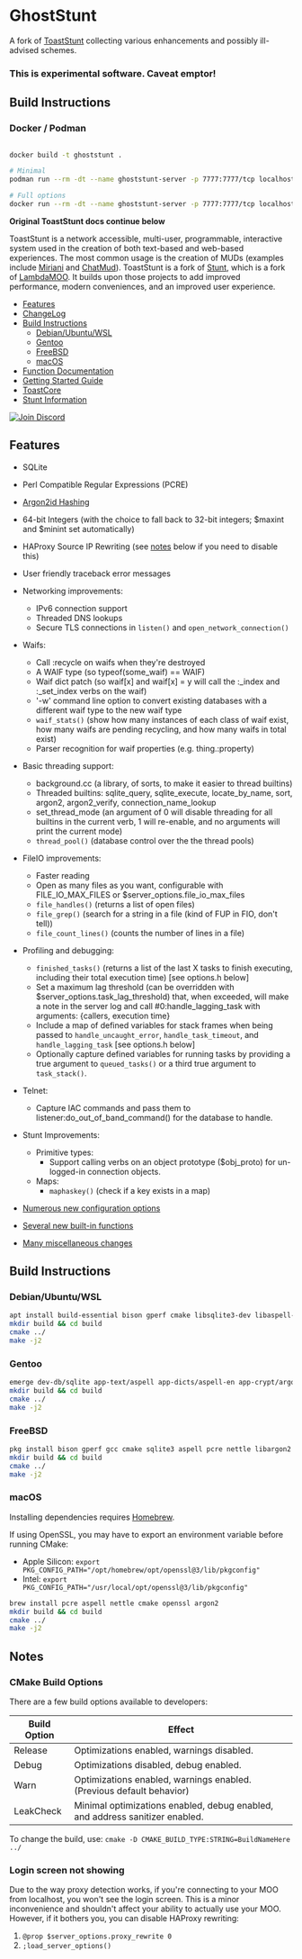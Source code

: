 # GhostStunt

A fork of [ToastStunt](https://github.com/lisdude/toaststunt) collecting various enhancements and possibly ill-advised schemes.

### This is experimental software. Caveat emptor!

## Build Instructions
### **Docker / Podman**
```bash

docker build -t ghoststunt .

# Minimal
podman run --rm -dt --name ghoststunt-server -p 7777:7777/tcp localhost/ghoststunt:latest

# Full options
docker run --rm -dt --name ghoststunt-server -p 7777:7777/tcp localhost/ghoststunt:latest -o -i /data/files -x /data/exec /data/db/ghostcore.db /data/db/ghostcore.out.db 7777

```

**Original ToastStunt docs continue below**

ToastStunt is a network accessible, multi-user, programmable, interactive system used in the creation of both text-based and web-based experiences. The most common usage is the creation of MUDs (examples include [Miriani](https://www.toastsoft.net) and [ChatMud](https://www.chatmud.com/)). ToastStunt is a fork of [Stunt](https://github.com/toddsundsted/stunt), which is a fork of [LambdaMOO](https://github.com/wrog/lambdamoo). It builds upon those projects to add improved performance, modern conveniences, and an improved user experience.

* [Features](#features)
* [ChangeLog](ChangeLog.md)
* [Build Instructions](#build-instructions)
  * [Debian/Ubuntu/WSL](#debianubuntuwsl)
  * [Gentoo](#gentoo)
  * [FreeBSD](#freebsd)
  * [macOS](#macos)
* [Function Documentation](https://github.com/lisdude/toaststunt-documentation)
* [Getting Started Guide](https://lisdude.com/moo/toaststunt_newbie.txt)
* [ToastCore](https://github.com/lisdude/toastcore)
* [Stunt Information](Legacy/README/README.Stunt)

<a href = "https://discord.gg/JUz3zwZamW"><img alt="Join Discord" src="https://img.shields.io/discord/738251170140651560?label=Discord&style=plastic"></a>

## Features

- SQLite
- Perl Compatible Regular Expressions (PCRE)
- [Argon2id Hashing](https://github.com/P-H-C/phc-winner-argon2)
- 64-bit Integers (with the choice to fall back to 32-bit integers; $maxint and $minint set automatically)
- HAProxy Source IP Rewriting (see [notes](#login-screen-not-showing) below if you need to disable this)
- User friendly traceback error messages

- Networking improvements:
    - IPv6 connection support
    - Threaded DNS lookups
    - Secure TLS connections in `listen()` and `open_network_connection()`

- Waifs:
    - Call :recycle on waifs when they're destroyed
    - A WAIF type (so typeof(some_waif) == WAIF)
    - Waif dict patch (so waif[x] and waif[x] = y will call the :_index and :_set_index verbs on the waif)
    - '-w' command line option to convert existing databases with a different waif type to the new waif type
    - `waif_stats()` (show how many instances of each class of waif exist, how many waifs are pending recycling, and how many waifs in total exist)
    - Parser recognition for waif properties (e.g. thing.:property)

- Basic threading support:
    - background.cc (a library, of sorts, to make it easier to thread builtins)
    - Threaded builtins: sqlite_query, sqlite_execute, locate_by_name, sort, argon2, argon2_verify, connection_name_lookup
    - set_thread_mode (an argument of 0 will disable threading for all builtins in the current verb, 1 will re-enable, and no arguments will print the current mode)
    - `thread_pool()` (database control over the the thread pools)

- FileIO improvements:
    - Faster reading
    - Open as many files as you want, configurable with FILE_IO_MAX_FILES or $server_options.file_io_max_files
    - `file_handles()` (returns a list of open files)
    - `file_grep()` (search for a string in a file (kind of FUP in FIO, don't tell))
    - `file_count_lines()` (counts the number of lines in a file)

- Profiling and debugging:
    - `finished_tasks()` (returns a list of the last X tasks to finish executing, including their total execution time) [see options.h below]
    - Set a maximum lag threshold (can be overridden with $server_options.task_lag_threshold) that, when exceeded, will make a note in the server log and call #0:handle_lagging_task with arguments: {callers, execution time}
    - Include a map of defined variables for stack frames when being passed to `handle_uncaught_error`, `handle_task_timeout`, and `handle_lagging_task` [see options.h below]
    - Optionally capture defined variables for running tasks by providing a true argument to `queued_tasks()` or a third true argument to `task_stack()`.

- Telnet:
    - Capture IAC commands and pass them to listener:do_out_of_band_command() for the database to handle.

- Stunt Improvements:
    - Primitive types:
        - Support calling verbs on an object prototype ($obj_proto) for un-logged-in connection objects.
    - Maps:
        - `maphaskey()` (check if a key exists in a map)

- [Numerous new configuration options](Features/new_options.md)

- [Several new built-in functions](Features/new_builtins.md)

- [Many miscellaneous changes](Features/new_miscellaneous.md)

## Build Instructions
### **Debian/Ubuntu/WSL**
```bash
apt install build-essential bison gperf cmake libsqlite3-dev libaspell-dev libpcre3-dev nettle-dev g++ libcurl4-openssl-dev libargon2-dev libssl-dev
mkdir build && cd build
cmake ../
make -j2
```

### **Gentoo**
```bash
emerge dev-db/sqlite app-text/aspell app-dicts/aspell-en app-crypt/argon2 cmake
mkdir build && cd build
cmake ../
make -j2
```

### **FreeBSD**
```bash
pkg install bison gperf gcc cmake sqlite3 aspell pcre nettle libargon2
mkdir build && cd build
cmake ../
make -j2
```

### **macOS**
Installing dependencies requires [Homebrew](https://brew.sh/).

If using OpenSSL, you may have to export an environment variable before running CMake:
- Apple Silicon: `export PKG_CONFIG_PATH="/opt/homebrew/opt/openssl@3/lib/pkgconfig"`
- Intel: `export PKG_CONFIG_PATH="/usr/local/opt/openssl@3/lib/pkgconfig"`

```bash
brew install pcre aspell nettle cmake openssl argon2
mkdir build && cd build
cmake ../
make -j2
```

## **Notes**
### CMake Build Options
There are a few build options available to developers:

| Build Option | Effect                                                                       |
|--------------|------------------------------------------------------------------------------|
| Release      | Optimizations enabled, warnings disabled.                                    |
| Debug        | Optimizations disabled, debug enabled.                                       |
| Warn         | Optimizations enabled, warnings enabled. (Previous default behavior)         |
| LeakCheck    | Minimal optimizations enabled, debug enabled, and address sanitizer enabled. |

To change the build, use: `cmake -D CMAKE_BUILD_TYPE:STRING=BuildNameHere ../`

### Login screen not showing
Due to the way proxy detection works, if you're connecting to your MOO from localhost, you won't see the login screen. This is a minor inconvenience and shouldn't affect your ability to actually use your MOO. However, if it bothers you, you can disable HAProxy rewriting:

1. `@prop $server_options.proxy_rewrite 0`
2. `;load_server_options()`
